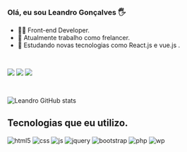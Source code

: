 ### Olá, eu sou Leandro Gonçalves 🖐️
- 🧑‍💻 Front-end Developer.
- 📅 Atualmente trabalho como frelancer.
- 🌱 Estudando novas tecnologias como React.js e vue.js .

<br/>
<div> 

  <a href="https://instagram.com/leoid84" target="_blank"><img src="https://img.shields.io/badge/-Instagram-%23E4405F?style=for-the-badge&logo=instagram&logoColor=white" target="_blank"></a>
    <a href="https://www.linkedin.com/in/leoid84" target="_blank"><img src="https://img.shields.io/badge/-LinkedIn-%230077B5?style=for-the-badge&logo=linkedin&logoColor=white" target="_blank"></a> 
  <a href = "mailto:leandroid84@gmail.com"><img src="https://img.shields.io/badge/-Gmail-%23333?style=for-the-badge&logo=gmail&logoColor=white" target="_blank"></a>
</div>
 <br/>
 

 
![Leandro GitHub stats](https://github-readme-stats.vercel.app/api?username=Leoid84&show_icons=true&theme=tokyonight&count_private=true)


## Tecnologias que eu utilizo.


<div style="display: inline_block">
  <img align="center" alt="html5" src="https://img.shields.io/badge/HTML5-E34F26?style=for-the-badge&logo=html5&logoColor=white" />
  <img align="center" alt="css" src="https://img.shields.io/badge/CSS3-1572B6?style=for-the-badge&logo=css3&logoColor=white" />
  <img align="center" alt="js" src="https://img.shields.io/badge/JavaScript-F7DF1E?style=for-the-badge&logo=javascript&logoColor=black" />
  <img align="center" alt="jquery" src="https://img.shields.io/badge/jQuery-0769AD?style=for-the-badge&logo=jquery&logoColor=white" />
  <img align="center" alt="bootstrap" src="https://img.shields.io/badge/Bootstrap-563D7C?style=for-the-badge&logo=bootstrap&logoColor=white" />
  <img align="center" alt="php" src="https://img.shields.io/badge/PHP-777BB4?style=for-the-badge&logo=php&logoColor=white&Color=white" />
  <img align="center" alt="wp" src="https://img.shields.io/badge/Wordpress-21759B?style=for-the-badge&logo=wordpress&logoColor=white" />
</div><br/>
  
  


